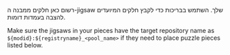 רשום כאן חלקים ממבנה ה-jigsaw שלך. השתמש בבריכות כדי לקבץ חלקים המיועדים להצבה בעמדות דומות.

Make sure the jigsaws in your pieces have the target repository name as `${modid}:${registryname}_<pool_name>` if they need to place puzzle pieces listed below.